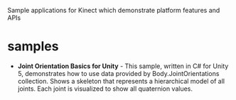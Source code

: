 Sample applications for Kinect which demonstrate platform features and APIs

# samples
* **Joint Orientation Basics for Unity** - This sample, written in C# for Unity 5, demonstrates how to use data provided by Body.JointOrientations collection.  Shows a skeleton that represents a hierarchical model of all joints.  Each joint is visualized to show all quaternion values.
